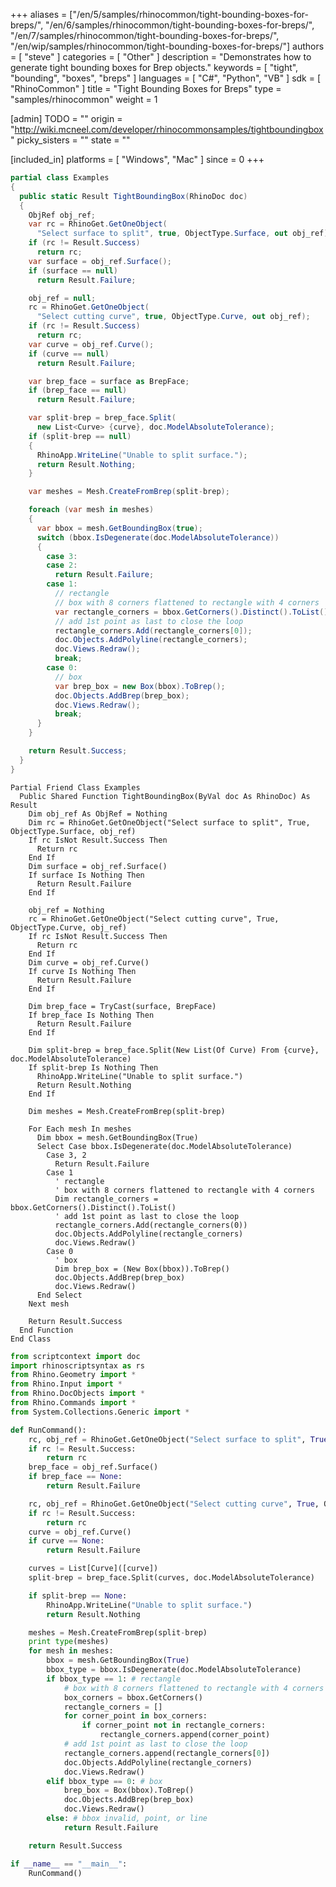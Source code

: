 +++
aliases = ["/en/5/samples/rhinocommon/tight-bounding-boxes-for-breps/", "/en/6/samples/rhinocommon/tight-bounding-boxes-for-breps/", "/en/7/samples/rhinocommon/tight-bounding-boxes-for-breps/", "/en/wip/samples/rhinocommon/tight-bounding-boxes-for-breps/"]
authors = [ "steve" ]
categories = [ "Other" ]
description = "Demonstrates how to generate tight bounding boxes for Brep objects."
keywords = [ "tight", "bounding", "boxes", "breps" ]
languages = [ "C#", "Python", "VB" ]
sdk = [ "RhinoCommon" ]
title = "Tight Bounding Boxes for Breps"
type = "samples/rhinocommon"
weight = 1

[admin]
TODO = ""
origin = "http://wiki.mcneel.com/developer/rhinocommonsamples/tightboundingbox"
picky_sisters = ""
state = ""

[included_in]
platforms = [ "Windows", "Mac" ]
since = 0
+++

<div class="codetab-content" id="cs">

```cs
partial class Examples
{
  public static Result TightBoundingBox(RhinoDoc doc)
  {
    ObjRef obj_ref;
    var rc = RhinoGet.GetOneObject(
      "Select surface to split", true, ObjectType.Surface, out obj_ref);
    if (rc != Result.Success)
      return rc;
    var surface = obj_ref.Surface();
    if (surface == null)
      return Result.Failure;

    obj_ref = null;
    rc = RhinoGet.GetOneObject(
      "Select cutting curve", true, ObjectType.Curve, out obj_ref);
    if (rc != Result.Success)
      return rc;
    var curve = obj_ref.Curve();
    if (curve == null)
      return Result.Failure;

    var brep_face = surface as BrepFace;
    if (brep_face == null)
      return Result.Failure;

    var split-brep = brep_face.Split(
      new List<Curve> {curve}, doc.ModelAbsoluteTolerance);
    if (split-brep == null)
    {
      RhinoApp.WriteLine("Unable to split surface.");
      return Result.Nothing;
    }

    var meshes = Mesh.CreateFromBrep(split-brep);

    foreach (var mesh in meshes)
    {
      var bbox = mesh.GetBoundingBox(true);
      switch (bbox.IsDegenerate(doc.ModelAbsoluteTolerance))
      {
        case 3:
        case 2:
          return Result.Failure;
        case 1:
          // rectangle
          // box with 8 corners flattened to rectangle with 4 corners
          var rectangle_corners = bbox.GetCorners().Distinct().ToList();
          // add 1st point as last to close the loop
          rectangle_corners.Add(rectangle_corners[0]);
          doc.Objects.AddPolyline(rectangle_corners);
          doc.Views.Redraw();
          break;
        case 0:
          // box
          var brep_box = new Box(bbox).ToBrep();
          doc.Objects.AddBrep(brep_box);
          doc.Views.Redraw();
          break;
      }
    }

    return Result.Success;
  }
}
```

</div>


<div class="codetab-content" id="vb">

```vbnet
Partial Friend Class Examples
  Public Shared Function TightBoundingBox(ByVal doc As RhinoDoc) As Result
	Dim obj_ref As ObjRef = Nothing
	Dim rc = RhinoGet.GetOneObject("Select surface to split", True, ObjectType.Surface, obj_ref)
	If rc IsNot Result.Success Then
	  Return rc
	End If
	Dim surface = obj_ref.Surface()
	If surface Is Nothing Then
	  Return Result.Failure
	End If

	obj_ref = Nothing
	rc = RhinoGet.GetOneObject("Select cutting curve", True, ObjectType.Curve, obj_ref)
	If rc IsNot Result.Success Then
	  Return rc
	End If
	Dim curve = obj_ref.Curve()
	If curve Is Nothing Then
	  Return Result.Failure
	End If

	Dim brep_face = TryCast(surface, BrepFace)
	If brep_face Is Nothing Then
	  Return Result.Failure
	End If

	Dim split-brep = brep_face.Split(New List(Of Curve) From {curve}, doc.ModelAbsoluteTolerance)
	If split-brep Is Nothing Then
	  RhinoApp.WriteLine("Unable to split surface.")
	  Return Result.Nothing
	End If

	Dim meshes = Mesh.CreateFromBrep(split-brep)

	For Each mesh In meshes
	  Dim bbox = mesh.GetBoundingBox(True)
	  Select Case bbox.IsDegenerate(doc.ModelAbsoluteTolerance)
		Case 3, 2
		  Return Result.Failure
		Case 1
		  ' rectangle
		  ' box with 8 corners flattened to rectangle with 4 corners
		  Dim rectangle_corners = bbox.GetCorners().Distinct().ToList()
		  ' add 1st point as last to close the loop
		  rectangle_corners.Add(rectangle_corners(0))
		  doc.Objects.AddPolyline(rectangle_corners)
		  doc.Views.Redraw()
		Case 0
		  ' box
		  Dim brep_box = (New Box(bbox)).ToBrep()
		  doc.Objects.AddBrep(brep_box)
		  doc.Views.Redraw()
	  End Select
	Next mesh

	Return Result.Success
  End Function
End Class
```

</div>


<div class="codetab-content" id="py">

```python
from scriptcontext import doc
import rhinoscriptsyntax as rs
from Rhino.Geometry import *
from Rhino.Input import *
from Rhino.DocObjects import *
from Rhino.Commands import *
from System.Collections.Generic import *

def RunCommand():
    rc, obj_ref = RhinoGet.GetOneObject("Select surface to split", True, ObjectType.Surface)
    if rc != Result.Success:
        return rc
    brep_face = obj_ref.Surface()
    if brep_face == None:
        return Result.Failure

    rc, obj_ref = RhinoGet.GetOneObject("Select cutting curve", True, ObjectType.Curve)
    if rc != Result.Success:
        return rc
    curve = obj_ref.Curve()
    if curve == None:
        return Result.Failure

    curves = List[Curve]([curve])
    split-brep = brep_face.Split(curves, doc.ModelAbsoluteTolerance)

    if split-brep == None:
        RhinoApp.WriteLine("Unable to split surface.")
        return Result.Nothing

    meshes = Mesh.CreateFromBrep(split-brep)
    print type(meshes)
    for mesh in meshes:
        bbox = mesh.GetBoundingBox(True)
        bbox_type = bbox.IsDegenerate(doc.ModelAbsoluteTolerance)
        if bbox_type == 1: # rectangle
            # box with 8 corners flattened to rectangle with 4 corners
            box_corners = bbox.GetCorners()
            rectangle_corners = []
            for corner_point in box_corners:
                if corner_point not in rectangle_corners:
                    rectangle_corners.append(corner_point)
            # add 1st point as last to close the loop
            rectangle_corners.append(rectangle_corners[0])
            doc.Objects.AddPolyline(rectangle_corners)
            doc.Views.Redraw()
        elif bbox_type == 0: # box
            brep_box = Box(bbox).ToBrep()
            doc.Objects.AddBrep(brep_box)
            doc.Views.Redraw()
        else: # bbox invalid, point, or line
            return Result.Failure

    return Result.Success

if __name__ == "__main__":
    RunCommand()
```

</div>
